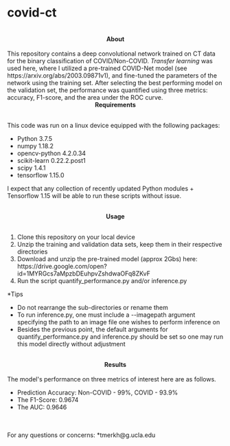 # covid-ct
<br>
<center><b>About</b></center>
<br>
This repository contains a deep convolutional network trained on CT data for the binary classification of COVID/Non-COVID.  <i>Transfer learning</i> was used here, where I utilized a pre-trained COVID-Net model (see https://arxiv.org/abs/2003.09871v1), and fine-tuned the parameters of the network using the training set.  After selecting the best performing model on the validation set, the performance was quantified using three metrics: accuracy, F1-score, and the area under the ROC curve.

<br>
<center><b>Requirements</b></center>
<br>

This code was run on a linux device equipped with the following packages:
<ul>
  <li>Python               3.7.5</li>
  <li>numpy                1.18.2</li>  
  <li>opencv-python        4.2.0.34</li>       
  <li>scikit-learn         0.22.2.post1</li>
  <li>scipy                1.4.1</li>
  <li>tensorflow           1.15.0</li>  
</ul>

I expect that any collection of recently updated Python modules + Tensorflow 1.15 will be able to run these scripts without issue.

<br>
<center><b>Usage</b></center>
<br>
<ol>
  <li>Clone this repository on your local device</li>
  <li>Unzip the training and validation data sets, keep them in their respective directories </li>
  <li>Download and unzip the pre-trained model (approx 2Gbs) here: https://drive.google.com/open?id=1MYRGcs7aMpzbDEuhpvZshdwaOFq8ZKvF</li>
  <li>Run the script quantify_performance.py and/or inference.py</li>
</ol>

*Tips
<ul>
  <li>Do not rearrange the sub-directories or rename them</li>
  <li>To run inference.py, one must include a --imagepath argument specifying the path to an image file one wishes to perform inference on</li>
  <li>Besides the previous point, the default arguments for quantify_performance.py and inference.py should be set so one may run this model directly without adjustment</li>
 </ul>
 
 <br>
 <center><b>Results</b></center>
 <br>
The model's performance on three metrics of interest here are as follows.

<ul>
<li>Prediction Accuracy:  Non-COVID - 99%, COVID - 93.9%</li>
<li>The F1-Score: 0.9674 </li>
<li>The AUC: 0.9646 </li>
</ul>                        	
<br>

<br> 
For any questions or concerns:
*tmerkh@g.ucla.edu
